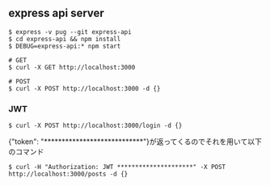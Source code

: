## express api server

```
$ express -v pug --git express-api
$ cd express-api && npm install
$ DEBUG=express-api:* npm start
```

```
# GET
$ curl -X GET http://localhost:3000

# POST
$ curl -X POST http://localhost:3000 -d {}

```

### JWT 
```
$ curl -X POST http://localhost:3000/login -d {}
```
{"token": "****************************"}が返ってくるのでそれを用いて以下のコマンド
```
$ curl -H "Authorization: JWT *********************" -X POST http://localhost:3000/posts -d {}
```